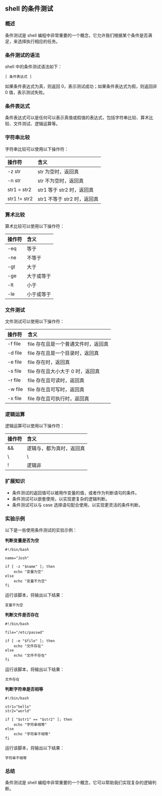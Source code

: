 ## shell 的条件测试

### 概述

条件测试是 shell 编程中非常重要的一个概念，它允许我们根据某个条件是否满足，来选择执行相应的任务。

### 条件测试的语法

shell 中的条件测试语法如下：

```
[ 条件表达式 ]
```

如果条件表达式为真，则返回 0，表示测试成功；如果条件表达式为假，则返回非 0 值，表示测试失败。

### 条件表达式

条件表达式可以是任何可以表示真值或假值的表达式，包括字符串比较、算术比较、文件测试、逻辑运算等。

### 字符串比较

字符串比较可以使用以下操作符：

| 操作符       | 含义                        |
| :----------- | :-------------------------- |
| -z str       | str 为空时，返回真          |
| -n str       | str 不为空时，返回真        |
| str1 = str2  | str1 等于 str2 时，返回真   |
| str1 != str2 | str1 不等于 str2 时，返回真 |



### 算术比较

算术比较可以使用以下操作符：

| 操作符 | 含义       |
| :----- | :--------- |
| -eq    | 等于       |
| -ne    | 不等于     |
| -gt    | 大于       |
| -ge    | 大于或等于 |
| -lt    | 小于       |
| -le    | 小于或等于 |



### 文件测试

文件测试可以使用以下操作符：

| 操作符  | 含义                                |
| :------ | :---------------------------------- |
| -f file | file 存在且是一个普通文件时，返回真 |
| -d file | file 存在且是一个目录时，返回真     |
| -e file | file 存在时，返回真                 |
| -s file | file 存在且大小大于 0 时，返回真    |
| -r file | file 存在且可读时，返回真           |
| -w file | file 存在且可写时，返回真           |
| -x file | file 存在且可执行时，返回真         |



### 逻辑运算

逻辑运算可以使用以下操作符：

| 操作符 | 含义                     |
| :----- | :----------------------- |
| &&     | 逻辑与，都为真时，返回真 |
| \      | \                        |
| !      | 逻辑非                   |



### 扩展知识

- 条件测试的返回值可以被用作变量的值，或者作为判断语句的条件。
- 条件测试可以嵌套使用，以实现更复杂的逻辑判断。
- 条件测试可以与 case 选择语句配合使用，以实现更灵活的条件判断。

### 实验示例

以下是一些使用条件测试的实验示例：

**判断变量是否为空**

```
#!/bin/bash

name="Josh"

if [ -z "$name" ]; then
    echo "变量为空"
else
    echo "变量不为空"
fi
```

运行该脚本，将输出以下结果：

```
变量不为空
```

**判断文件是否存在**

```
#!/bin/bash

file="/etc/passwd"

if [ -e "$file" ]; then
    echo "文件存在"
else
    echo "文件不存在"
fi
```

运行该脚本，将输出以下结果：

```
文件存在
```

**判断字符串是否相等**

```
#!/bin/bash

str1="hello"
str2="world"

if [ "$str1" == "$str2" ]; then
    echo "字符串相等"
else
    echo "字符串不相等"
fi
```

运行该脚本，将输出以下结果：

```
字符串不相等
```

### 总结

条件测试是 shell 编程中非常重要的一个概念，它可以帮助我们实现复杂的逻辑判断。
